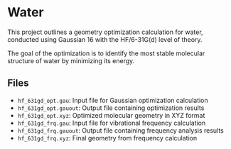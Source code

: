 # Water

This project outlines a geometry optimization calculation for water, conducted using Gaussian 16 with the HF/6-31G(d) level of theory. 

The goal of the optimization is to identify the most stable molecular structure of water by minimizing its energy.

## Files
- `hf_631gd_opt.gau`: Input file for Gaussian optimization calculation
- `hf_631gd_opt.gauout`: Output file containing optimization results
- `hf_631gd_opt.xyz`: Optimized molecular geometry in XYZ format
- `hf_631gd_frq.gau`: Input file for vibrational frequency calculation
- `hf_631gd_frq.gauout`: Output file containing frequency analysis results
- `hf_631gd_frq.xyz`: Final geometry from frequency calculation
